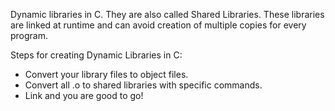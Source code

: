 Dynamic libraries in C.
They are also called Shared Libraries.
These libraries are linked  at runtime and can avoid creation of multiple copies for every program.

Steps for creating Dynamic Libraries in C:
- Convert your library files to object files.
- Convert all .o to shared libraries with specific commands.
- Link and you are good to go!
